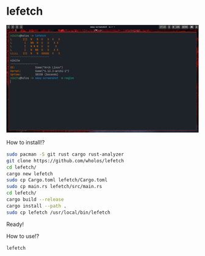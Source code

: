 # lefetch
![1 Screen](https://github.com/wholos/archfetch/blob/main/lefetch.png)

How to install!?
``` bash
sudo pacman -S git rust cargo rust-analyzer
git clone https://github.com/wholos/lefetch
cd lefetch/
cargo new lefetch
sudo cp Cargo.toml lefetch/Cargo.toml
sudo cp main.rs lefetch/src/main.rs
cd lefetch/
cargo build --release
cargo install --path .
sudo cp lefetch /usr/local/bin/lefetch
```
Ready!

How to use!?
``` bash
lefetch
```
